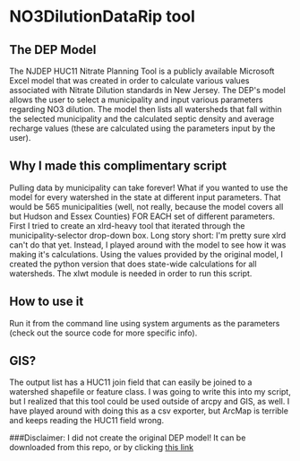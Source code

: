 # NO3DilutionDataRip tool
## The DEP Model 
The NJDEP HUC11 Nitrate Planning Tool is a publicly available Microsoft Excel model that was created in order
to calculate various values associated with Nitrate Dilution standards in New Jersey. The DEP's model allows
the user to select a municipality and input various parameters regarding NO3 dilution. The model then lists all 
watersheds that fall within the selected municipality and the calculated septic density and average recharge values 
(these are calculated using the parameters input by the user). 

## Why I made this complimentary script
Pulling data by municipality can take forever! What if you wanted to use the model for every watershed in the state
at different input parameters. That would be 565 municipalities (well, not really, because the model covers all but
Hudson and Essex Counties) FOR EACH set of different parameters. First I tried to create an xlrd-heavy tool that 
iterated through the municipality-selector drop-down box. Long story short: I'm pretty sure xlrd can't do that yet. 
Instead, I played around with the model to see how it was making it's calculations. Using the values provided by 
the original model, I created the python version that does state-wide calculations for all watersheds. The xlwt
module is needed in order to run this script.

## How to use it
Run it from the command line using system arguments as the parameters (check out the source code for 
more specific info). 

## GIS?
The output list has a HUC11 join field that can easily be joined to a watershed shapefile or feature class. I was 
going to write this into my script, but I realized that this tool could be used outside of arcpy and GIS, as well. 
I have played around with doing this as a csv exporter, but ArcMap is terrible and keeps reading the HUC11 field
wrong. 

###Disclaimer: 
I did not create the original DEP model! It can be downloaded from this repo, or by clicking [this link](http://www.nj.gov/dep/wqmp/docs/huc11_no3_cc_planning_tool_v3.0.xls)



